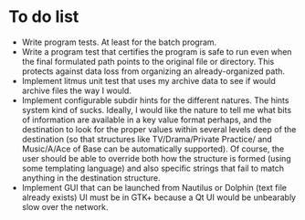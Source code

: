 To do list
==========

* Write program tests.  At least for the batch program.
* Write a program test that certifies the program is safe to run even when the final
   formulated path points to the original file or directory.  This protects against data
   loss from organizing an already-organized path.
* Implement litmus unit test that uses my archive data to see if would archive files the way I would.
* Implement configurable subdir hints for the different natures.  The hints system kind of sucks.
  Ideally, I would like the nature to tell me what bits of information are available in a key value
  format perhaps, and the destination to look for the proper values within several levels deep of the
  destination (so that structures like TV/Drama/Private Practice/ and Music/A/Ace of Base can be
  automatically supported).  Of course, the user should be able to override both how the structure
  is formed (using some templating language) and also specific strings that fail to match anything
  in the destination structure.
* Implement GUI that can be launched from Nautilus or Dolphin (text file already exists)
  UI must be in GTK+ because a Qt UI would be unbearably slow over the network.
